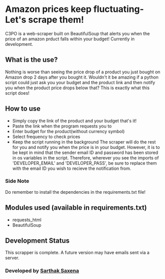 # Amazon prices keep fluctuating- Let's scrape them!

C3PO is a web-scraper built on BeautifulSoup that alerts you when the price of an amazon prduct falls within your budget! Currently in development.

## What is the use?

Nothing is worse than seeing the price drop of a product you just bought on Amazon drop 2 days after you bought it. Wouldn't it be amazing if a python script could just
ask you your budget and the product link and then notify you when the product price drops below that? This is exactly what this script does!

## How to use

- Simply copy the link of the product and your budget that's it!
- Paste the link when the program requests you to
- Enter budget for the product(without currency symbol)
- Select frequency to check prices
- Keep the script running in the background
  The scraper will do the rest for you and notify you when the price is in your budget.
  However, it is to be kept in mind that the sender email ID and password has been stored in os variables in the script. Therefore, wherever you see the imports of
  'DEVELOPER_EMAIL' and 'DEVELOPER_PASS', be sure to replace them with the email ID you wish to recieve the notification from.

### Side Note

Do remember to install the dependencies in the requirements.txt file!

## Modules used (available in requirements.txt)

- requests_html
- BeautifulSoup

## Development Status

This scrapper is complete. A future version may have emails sent via a server.

### Developed by [Sarthak Saxena](https://github.com/sarthak1905)
